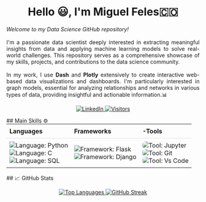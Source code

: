 <h1 align="center">Hello 😃, I'm Miguel Feles🇨🇴</h1>
<p align="justify">
  <em>Welcome to my Data Science GitHub repository!</em><br><br>
  I'm a passionate data scientist deeply interested in extracting meaningful insights from data and applying machine learning models to solve real-world challenges. This repository serves as a comprehensive showcase of my skills, projects, and contributions to the data science community.<br><br>
  In my work, I use <strong>Dash</strong> and <strong>Plotly</strong> extensively to create interactive web-based data visualizations and dashboards. I'm particularly interested in graph models, essential for analyzing relationships and networks in various types of data, providing insightful and actionable information.📊
</p>
<p align="center">
  <a href="https://www.linkedin.com/in/miguelfeles/">
    <img src="https://img.shields.io/badge/LinkedIn-miguelfeles-blue?style=flat-square&logo=linkedin" alt="LinkedIn">
  </a>
  <a href="https://github.com/miguelfeles">
    <img src="https://visitor-badge.laobi.icu/badge?page_id=miguelfeles.miguelfeles" alt="Visitors">
  </a>
</p>
## Main Skills ⚙️

<table style="border-collapse: collapse; width: 100%; margin: 0;">
  <tr>
    <th style="padding: 8px; text-align: left; border-bottom: 1px solid #ddd; font-weight: bold;">Languages</th>
    <th style="padding: 8px; text-align: left; border-bottom: 1px solid #ddd; font-weight: bold;">Frameworks</th>
    <th style="padding: 8px; text-align: left; border-bottom: 1px solid #ddd; font-weight: bold;">-Tools</th>
  </tr>
  <tr>
    <td style="padding: 8px;">
      <img src="https://img.shields.io/badge/Python-3776AB?style=for-the-badge&logo=python&logoColor=white" alt="Language: Python" style="display: block; margin: 0 auto;">
      <img src="https://img.shields.io/badge/Cpp-ED8B00?style=for-the-badge&logo=openjdk&logoColor=white" alt="Language: C" style="display: block; margin: 0 auto;">
      <img src="https://img.shields.io/badge/SQL-005C84?style=for-the-badge&logo=mysql&logoColor=white" alt="Language: SQL" style="display: block; margin: 0 auto;">
    </td>
    <td style="padding: 8px;">
      <img src="https://img.shields.io/badge/Flask-000000?style=for-the-badge&logo=flask&logoColor=white" alt="Framework: Flask" style="display: block; margin: 0 auto;">
      <img align="center" src="https://img.shields.io/badge/Django-57F287?style=for-the-badge&logo=django&logoColor=white" alt="Framework: Django" style="display: block; margin: 0 auto;">
    </td>
    <td style="padding: 8px;">
      <img src="https://img.shields.io/badge/Jupyter-orange?style=for-the-badge&logo=Jupyter&color=FF924E" alt="Tool: Jupyter" style="display: block; margin: 0 auto; border-radius: 8px;">
      <img src="https://img.shields.io/badge/GIT-E44C30?style=for-the-badge&logo=git&logoColor=white" alt="Tool: Git" style="display: block; margin: 0 auto; border-radius: 8px;">
      <img src="https://img.shields.io/badge/Vs_Code-0078D4?style=for-the-badge&logo=visual%20studio%20code&logoColor=white" alt="Tool: Vs Code" style="display: block; margin: 0 auto; border-radius: 8px;">
    </td>
  </tr>
</table>


<br>
## 📈 GitHub Stats 
<p align="center">
  <a href="https://github.com/miguelfeles" style = "height:40px;">
    <img src="https://github-readme-stats.vercel.app/api/top-langs/?username=miguelfeles&theme=nightowl&bg_color=1d1f21&langs_count=3&hide=java,html,tex,jupyter%20notebook,css" alt="Top Languages">
  </a>
  <a href="https://git.io/streak-stats" style = "height:40px;">
  <img src="http://github-readme-streak-stats.herokuapp.com?user=miguelfeles&theme=nightowl" alt="GitHub Streak">
  </a>
</p>
